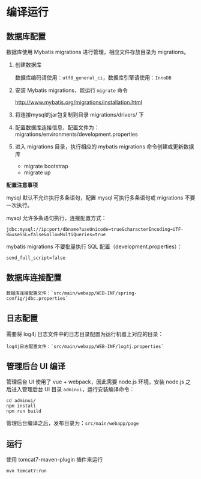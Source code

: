 # 编译运行

## 数据库配置

数据库使用 Mybatis migrations 进行管理，相应文件存放目录为 migrations。

1. 创建数据库

    数据库编码请使用：`utf8_general_ci`，数据库引擎请使用：`InnoDB`

2. 安装 Mybatis migrations，能运行 `migrate` 命令

    <http://www.mybatis.org/migrations/installation.html>

3. 将连接mysql的jar包复制到目录 migrations/drivers/ 下
4. 配置数据库连接信息，配置文件为： migrations/environments/development.properties
5. 进入 migrations 目录，执行相应的 mybatis migrations 命令创建或更新数据库
    - migrate bootstrap
    - migrate up

**配置注意事项**

mysql 默认不允许执行多条语句，配置 mysql 可执行多条语句或 migrations 不要一次执行。

mysql 允许多条语句执行，连接配置方式：

    jdbc:mysql://ip:port/dbname?useUnicode=true&characterEncoding=UTF-8&useSSL=false&allowMultiQueries=true

mybatis migrations 不要批量执行 SQL 配置（development.properties）：

    send_full_script=false

## 数据库连接配置

    数据库连接配置文件：`src/main/webapp/WEB-INF/spring-config/jdbc.properties`

## 日志配置

需要将 log4j 日志文件中的日志目录配置为运行机器上对应的目录：

    log4j日志配置文件：`src/main/webapp/WEB-INF/log4j.properties`

## 管理后台 UI 编译

管理后台 UI 使用了 vue + webpack，因此需要 node.js 环境，安装 node.js 之后进入管理后台 UI 目录 `adminui`，运行安装编译命令：

    cd adminui/
    npm install
    npm run build

管理后台编译之后，发布目录为：`src/main/webapp/page`

## 运行

使用 tomcat7-maven-plugin 插件来运行

    mvn tomcat7:run
